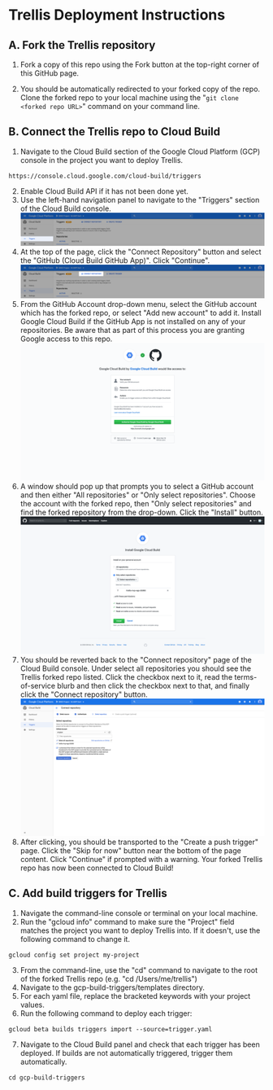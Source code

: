 # Trellis Deployment Instructions

## A. Fork the Trellis repository
1. Fork a copy of this repo using the Fork button at the top-right corner of this GitHub page.

2. You should be automatically redirected to your forked copy of the repo. Clone the forked repo to your local machine using the "`git clone <forked repo URL>`" command on your command line.

## B. Connect the Trellis repo to Cloud Build
1. Navigate to the Cloud Build section of the Google Cloud Platform (GCP) console in the project you want to deploy Trellis.

```
https://console.cloud.google.com/cloud-build/triggers
```
2. Enable Cloud Build API if it has not been done yet.
3. Use the left-hand navigation panel to navigate to the "Triggers" section of the Cloud Build console. 
![Triggers section of the Cloud Build console](images/triggers.png)
4. At the top of the page, click the "Connect Repository" button and select the "GitHub (Cloud Build GitHub App)". Click "Continue".
![Connect Repository button](images/connect.png)
5. From the GitHub Account drop-down menu, select the GitHub account which has the forked repo, or select "Add new account" to add it. Install Google Cloud Build if the GitHub App is not installed on any of your repositories. Be aware that as part of this process you are granting Google access to this repo.
![Authorization](images/authorize.png)
6. A window should pop up that prompts you to select a GitHub account and then either "All repositories" or "Only select repositories". Choose the account with the forked repo, then "Only select repositories" and find the forked repository from the drop-down. Click the "Install" button.
![Only select repositories](images/install.png)
7. You should be reverted back to the "Connect repository" page of the Cloud Build console. Under select all repositories you should see the Trellis forked repo listed. Click the checkbox next to it, read the terms-of-service blurb and then click the checkbox next to that, and finally click the "Connect repository" button.
![Connect Repository](images/select_repo.png)
8. After clicking, you should be transported to the "Create a push trigger" page. Click the "Skip for now" button near the bottom of the page content. Click "Continue" if prompted with a warning. Your forked Trellis repo has now been connected to Cloud Build!

## C. Add build triggers for Trellis
1. Navigate the command-line console or terminal on your local machine.
2. Run the "gcloud info" command to make sure the "Project" field matches the project you want to deploy Trellis into. If it doesn't, use the following command to change it.

```
gcloud config set project my-project
```

3. From the command-line, use the "cd" command to navigate to the root of the forked Trellis repo (e.g. "cd /Users/me/trellis")
4. Navigate to the gcp-build-triggers/templates directory.
5. For each yaml file, replace the bracketed keywords with your project values.
6. Run the following command to deploy each trigger:

```
gcloud beta builds triggers import --source=trigger.yaml
```
7. Navigate to the Cloud Build panel and check that each trigger has been deployed. If builds are not automatically triggered, trigger them automatically.

```
cd gcp-build-triggers
```
